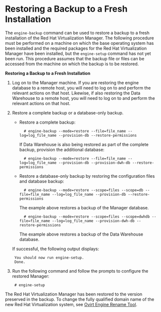 # Restoring a Backup to a Fresh Installation

The `engine-backup` command can be used to restore a backup to a fresh installation of the Red Hat Virtualization Manager. The following procedure must be performed on a machine on which the base operating system has been installed and the required packages for the Red Hat Virtualization Manager have been installed, but the `engine-setup` command has not yet been run. This procedure assumes that the backup file or files can be accessed from the machine on which the backup is to be restored.

**Restoring a Backup to a Fresh Installation**

1. Log on to the Manager machine. If you are restoring the engine database to a remote host, you will need to log on to and perform the relevant actions on that host. Likewise, if also restoring the Data Warehouse to a remote host, you will need to log on to and perform the relevant actions on that host.

2. Restore a complete backup or a database-only backup. 

    * Restore a complete backup:

            # engine-backup --mode=restore --file=file_name --log=log_file_name --provision-db --restore-permissions

        If Data Warehouse is also being restored as part of the complete backup, provision the additional database:

            # engine-backup --mode=restore --file=file_name --log=log_file_name --provision-db --provision-dwh-db --restore-permissions

    * Restore a database-only backup by restoring the configuration files and database backup:

            # engine-backup --mode=restore --scope=files --scope=db --file=file_name --log=log_file_name --provision-db --restore-permissions

        The example above restores a backup of the Manager database.

            # engine-backup --mode=restore --scope=files --scope=dwhdb --file=file_name --log=log_file_name --provision-dwh-db --restore-permissions

        The example above restores a backup of the Data Warehouse database.

    If successful, the following output displays:

        You should now run engine-setup.
        Done.

3. Run the following command and follow the prompts to configure the restored Manager:

        # engine-setup

The Red Hat Virtualization Manager has been restored to the version preserved in the backup. To change the fully qualified domain name of the new Red Hat Virtualization system, see [Ovirt Engine Rename Tool](Ovirt_Engine_Rename_Tool).
